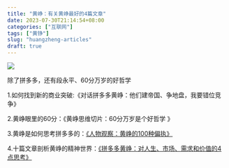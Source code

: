```yaml
---
title: "黄峥：有关黄峥最好的4篇文章"
date: 2023-07-30T21:14:54+08:00
categories: ["互联网"]
tags: ["黄铮"]
slug: "huangzheng-articles"
draft: true
---
```


![](https://user-images.githubusercontent.com/140932955/257053295-83d2fe3f-3893-463c-8918-7ddd1a68076c.jpeg)

除了拼多多，还有段永平、60分万岁的好哲学

1.如何找到新的商业突破:《对话拼多多黄峥：他们建帝国、争地盘，我要错位竞争》

2.黄峥眼里的60分：《黄峥思维切片：60分万岁是个好哲学 》

3.黄峥是如何思考拼多多的：[《人物观察：黄峥的100种偏执》](https://mp.weixin.qq.com/s/ukrWL_5KGKma_iCjE48_PA)

4.十篇文章剖析黄峥的精神世界：[《拼多多黄峥：对人生、市场、需求和价值的4点思考》](https://mp.weixin.qq.com/s/nJ4FY9Z4dzVMKsSDmGPw4g)
